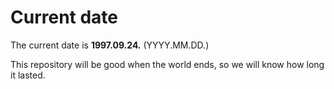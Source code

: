 # Current date

The current date is **1997.09.24.** (YYYY.MM.DD.)

This repository will be good when the world ends, so we will know how long it lasted.